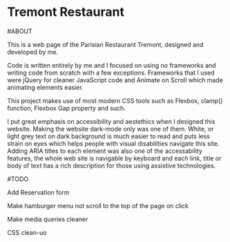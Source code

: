 # Tremont Restaurant

#ABOUT

This is a web page of the Parisian Restaurant Tremont, designed and developed by me.

Code is written entirely by me and I focused on using no frameworks and writing code from scratch with a few exceptions.
Frameworks that I used were jQuery for cleaner JavaScript code and Animate on Scroll which made animating elements easier.

This project makes use of most modern CSS tools such as Flexbox, clamp() function, Flexbox Gap property and such.

I put great emphasis on accessibility and aestethics when I designed this website. Making the website dark-mode only was one of them.
White, or light grey text on dark background is much easier to read and puts less strain on eyes which helps people with visual disabilities navigate this site.
Adding ARIA titles to each element was also one of the accessability features, the whole web site is navigable by keyboard and each link, title or body
of text has a rich description for those using assistive technologies.


#TODO

Add Reservation form

Make hamburger menu not scroll to the top of the page on click

Make media queries cleaner

CSS clean-uo

